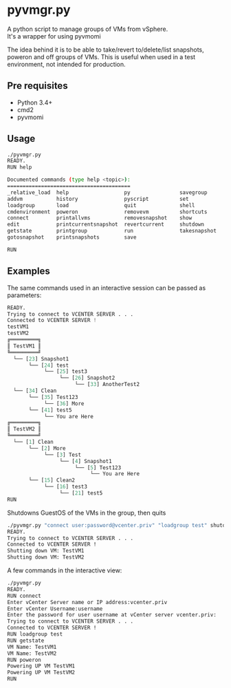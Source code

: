 # pyvmgr.py
A python script to manage groups of VMs from vSphere.  
It's a wrapper for using pyvmomi

The idea behind it is to be able to take/revert to/delete/list snapshots, poweron and off groups of VMs.  This is useful when used in a test environment, not intended for production.

## Pre requisites
* Python 3.4+
* cmd2
* pyvmomi

## Usage
```sh
./pyvmgr.py
READY.
RUN help

Documented commands (type help <topic>):
========================================
_relative_load  help                  py                savegroup
addvm           history               pyscript          set
loadgroup       load                  quit              shell
cmdenvironment  poweron               removevm          shortcuts
connect         printallvms           removesnapshot    show
edit            printcurrentsnapshot  revertcurrent     shutdown
getstate        printgroup            run               takesnapshot
gotosnapshot    printsnapshots        save

RUN

```

## Examples
The same commands used in an interactive session can be passed as parameters:
```./pyvmgr.py "connect user:passwor@vcenter.priv" "loadgroup test" printgroup printsnapshots
READY.
Trying to connect to VCENTER SERVER . . .
Connected to VCENTER SERVER !
testVM1
testVM2
╔═════════╗
║ TestVM1 ║
╚═════════╝
  └── [23] Snapshot1
       └── [24] test
            └── [25] test3
                 └── [26] Snapshot2
                      └── [33] AnotherTest2
  └── [34] Clean
       └── [35] Test123
            └── [36] More
       └── [41] test5
            └── You are Here
╔═════════╗
║ TestVM2 ║
╚═════════╝
  └── [1] Clean
       └── [2] More
            └── [3] Test
                 └── [4] Snapshot1
                      └── [5] Test123
                           └── You are Here
       └── [15] Clean2
            └── [16] test3
                 └── [21] test5
RUN

```

Shutdowns GuestOS of the VMs in the group, then quits
```sh
./pyvmgr.py "connect user:password@vcenter.priv" "loadgroup test" shutdown quit
READY.
Trying to connect to VCENTER SERVER . . .
Connected to VCENTER SERVER !
Shutting down VM: TestVM1
Shutting down VM: TestVM2
```

A few commands in the interactive view:

```sh
./pyvmgr.py
READY.
RUN connect
Enter vCenter Server name or IP address:vcenter.priv
Enter vCenter Username:username
Enter the password for user username at vCenter server vcenter.priv:
Trying to connect to VCENTER SERVER . . .
Connected to VCENTER SERVER !
RUN loadgroup test
RUN getstate
VM Name: TestVM1
VM Name: TestVM2
RUN poweron
Powering UP VM TestVM1
Powering UP VM TestVM2
RUN

```